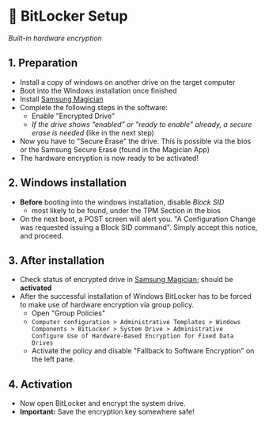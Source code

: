 # 🔐 BitLocker Setup
*Built-in hardware encryption*

## 1. Preparation
- Install a copy of windows on another drive on the target computer
- Boot into the Windows installation once finished
- Install [Samsung Magician](https://semiconductor.samsung.com/consumer-storage/support/tools/)
- Complete the following steps in the software:
  - Enable "Encrypted Drive"
  - *If the drive shows "enabled" or "ready to enable" already, a secure erase is needed* (like in the next step)
- Now you have to "Secure Erase" the drive. This is possible via the bios or the Samsung Secure Erase (found in the Magician App)
- The hardware encryption is now ready to be activated!

## 2. Windows installation
- **Before** booting into the windows installation, disable *Block SID*
  - most likely to be found, under the TPM Section in the bios
- On the next boot, a POST screen will alert you. "A Configuration Change was requested issuing a Block SID command". Simply accept this notice, and proceed.

## 3. After installation
- Check status of encrypted drive in [Samsung Magician](https://semiconductor.samsung.com/consumer-storage/support/tools/); should be **activated**
- After the successful installation of Windows BitLocker has to be forced to make use of hardware encryption via group policy.
  - Open "Group Policies"
  - `Computer configuration > Administrative Templates > Windows Components > BitLocker > System Drive > Administrative Configure Use of Hardware-Based Encryption for Fixed Data Drives`
  - Activate the policy and disable "Fallback to Software Encryption" on the left pane.

## 4. Activation
- Now open BitLocker and encrypt the system drive.
- **Important:** Save the encryption key somewhere safe!
